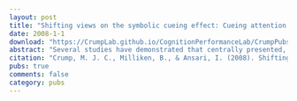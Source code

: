 ```yaml
---
layout: post
title: "Shifting views on the symbolic cueing effect: Cueing attention through recent prior experience"
date: 2008-1-1
download: "https://CrumpLab.github.io/CognitionPerformanceLab/CrumpPubs/Crump et al. - 2008.pdf"
abstract: "Several studies have demonstrated that centrally presented, non-predictive, directional symbols (arrows, directional words, eye gaze) can influence response times to detect the onset of a target item presented in a peripheral location. Although symbolic cueing effects have been reliably demonstrated, the underlying mechanisms that produce these effects are not well understood. In two experiments we test the idea that perceptual integration between cue-target pairs mediates symbolic cueing effects. Our findings suggest symbolic cueing effects may not necessarily reflect the orienting power of highly over-learned directional symbols. Rather, symbolic cueing effects are also mediated by relatively recent experiences with coherent cue- target objects during the experimental session. We elaborate on the implications of our findings for conventional explanations of symbolic cueing effects."
citation: "Crump, M. J. C., Milliken, B., & Ansari, I. (2008). Shifting views on the symbolic cueing effect: Cueing attention through previous experience. Psicologica, 29, 97-114."
pubs: true
comments: false
category: pubs
---
```


